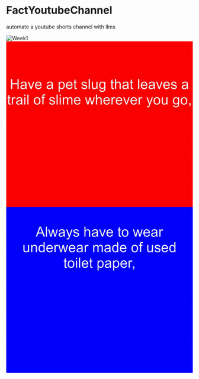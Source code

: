# FactYoutubeChannel
automate a youtube shorts channel with llms

![Week1](assets/Week1.gif)
![Week2](assets/Week2.gif)
